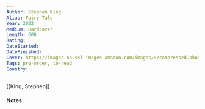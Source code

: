```yaml
---
Author: Stephen King
Alias: Fairy Tale
Year: 2022
Medium: Hardcover
Length: 608 
Rating: 
DateStarted: 
DateFinished: 
Cover: https://images-na.ssl-images-amazon.com/images/S/compressed.photo.goodreads.com/books/1647789287i/60177373.jpg
Tags: pre-order, to-read
Country: 
---
```

[[King, Stephen]]
#### Notes